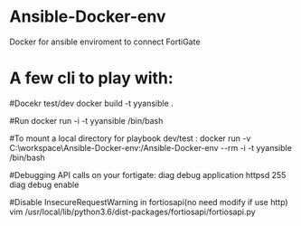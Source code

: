 # Ansible-Docker-env
Docker for ansible enviroment to connect FortiGate

# A few cli to play with:
#Docekr test/dev 
docker build  -t yyansible .

#Run
docker run -i -t yyansible /bin/bash

#To mount a local directory for playbook dev/test :
docker run -v C:\workspace\Ansible-Docker-env\:/Ansible-Docker-env --rm -i -t yyansible /bin/bash

#Debugging API calls on your fortigate:
diag debug application httpsd 255
diag debug enable

#Disable InsecureRequestWarning in fortiosapi(no need modify if use http)
vim /usr/local/lib/python3.6/dist-packages/fortiosapi/fortiosapi.py  


